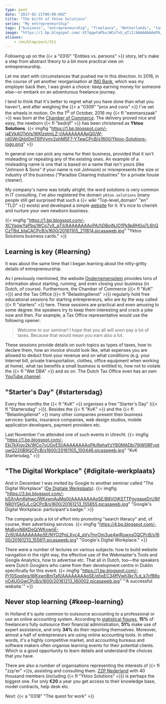 ```yaml
---
type: post
date: "2017-02-21T00:00:00Z"
title: "The birth of Yktoo Solutions"
series: "My entrepreneurship"
tags: ["business", "entrepreneurship", "freelance", "Netherlands", "taxes", "work", "Yktoo Solutions"]
image: "https://1.bp.blogspot.com/-XCYqqwYaPbs/WCo7vX_qTiI/AAAAAAAAoPA/hDBojNJO1Pk9pRHGq7L6hQCzTBd_bIaCACPcB/s1600/20161105_211814.picasaweb.jpg"
aliases:
    - /en/blog/post/311
---
```


Following up on the {{< a "0310" "Entities vs. persons" >}} story, let's make a step from abstract theory to a bit more practical view on entrepreneurship.

Let me start with circumstances that pushed me in this direction. In 2016, in the course of yet another reorganisation at [ING Bank](http://www.ing.com/), which was my employer back then, I was given a choice: keep earning money for someone else—or embark on an adventurous freelance journey.

<!--more-->

I tend to think that it's better to regret what you have done than what you haven't, and after weighing the {{< a "0309" "pros and cons" >}} I've set the wheels in motion. On the 1<sup>st</sup> of October, 2016 my {{< fl "eenmanszaak" >}} was born at the [Chamber of Commerce](https://www.kvk.nl/). The delivery proved nice and easy, the newborn {{< fl "bedrijf" >}} has been christened as **Yktoo Solutions**.
{{< imgfig "https://1.bp.blogspot.com/-iaEVkAOTeVs/WKlzptmLZ-I/AAAAAAAApQ0/W-rdGWrQhbI0mT6IfVvmr2qhM5F7-YTewCPcB/s1600/Yktoo-Solutions-logo.png" >}}

In general one can pick any name for their business, provided that it isn't misleading or repeating any of the existing ones. An example of a misleading name is one that is based on a name that isn't yours (like "Johnson & Sons" if your name is not Johnson) or misrepresents the size or industry of the business ("Paradise Cleaning Industries" for a private house cleaner).

My company's name was totally alright; the word *solutions* is very common in IT consulting. I've also registered the domain `yktoo.solutions` (many people still get surprised that such a {{< wiki "Top-level_domain" "en" "TLD" >}} exists) and developed a simple [website](https://www.yktoo.solutions/) for it. It's nice to cherish and nurture your own newborn business.

{{< imgfig "https://1.bp.blogspot.com/-XCYqqwYaPbs/WCo7vX_qTiI/AAAAAAAAoPA/hDBojNJO1Pk9pRHGq7L6hQCzTBd_bIaCACPcB/s1600/20161105_211814.picasaweb.jpg" "Yktoo Solutions business cards." >}}

## Learning is key {#learning}

It was about the same time that I began learning about the nitty-gritty details of entrepreneurship.

As I previously mentioned, the website [Ondernemersplein](http://www.ondernemersplein.nl/) provides tons of information about starting, running, and even closing your business (in Dutch, of course). Furthermore, the Chamber of Commerce ({{< fl "KvK" >}}) and the Tax Office ({{< fl "Belastingdienst" >}}) regularly hold free educational sessions for starting entrepreneurs, who are by the way called {{< fl "starters" >}} here. These sessions are practical and even amusing to some degree: the speakers try to keep them interesting and crack a joke now and then. For example, a Tax Office representative would use the following opener:

> Welcome to our seminar! I hope that you all will soon pay a lot of taxes. Because that would mean you earn also a lot.

These sessions provide details on such topics as types of taxes, how to declare them, how an invoice should look like, what expenses you are allowed to deduct from your revenue and on what conditions (e.g. your Internet bill, private transportation, clothes, office equipment when working at home), what tax benefits a small business is entitled to, how not to violate the {{< fl "Wet DBA" >}} and so on. The Dutch Tax Office even has an own [YouTube channel](https://www.youtube.com/user/BelastingdienstVideo).

## "Starter's Day" {#startersdag}

Every few months the {{< fl "KvK" >}} organises a free "Starter's Day" ({{< fl "Startersdag" >}}). Besides the {{< fl "KvK" >}} and the {{< fl "Belastingdienst" >}} many other companies present their business services: banks, insurance companies, web design studios, mobile application developers, payment providers etc.

Last November I've attended one of such events in Utrecht.
{{< imgfig "https://1.bp.blogspot.com/-Eki7kXjgv2k/WCo7vUGvE5I/AAAAAAAAoPA/6ehaYzYB0MADbj79jW0RFyptuwQ220B9QCPcB/s1600/20161105_100446.picasaweb.jpg" "KvK Startersdag." >}}

## "The Digital Workplace" {#digitale-werkplaats}

And in December I was invited by Google to another seminar called "The Digital Workplace" ([De Digitale Werkplaats](https://digitalewerkplaats.withgoogle.com/)).
{{< imgfig "https://3.bp.blogspot.com/-bSXnAmKehwc/WKxwnAuMq0I/AAAAAAAApSE/B8VOjKSTTPgyqaseDrU9ifNR0YGkGJLcQCPcB/s1600/20161213_155655.picasaweb.jpg" "Google's Digital Workplace: participant's badge." >}}

The company puts a lot of effort into promoting "search literacy" and, of course, their advertising services.
{{< imgfig "https://4.bp.blogspot.com/-Mg6vyN6KDeQ/WKxwnE-Zc6I/AAAAAAAApSE/NYO2PpLXvc4_qVy7mrOm3ue4wjRuwxsOQCPcB/s1600/20161213_155811.picasaweb.jpg" "Google's Digital Workplace." >}}

There were a number of lectures on various subjects: how to build website navigation in the right way, the effective use of the Webmaster's Tools and Google Analytics, how to advertise etc. That all in Dutch, too—the speakers were Dutch Googlers who came from their development centre in Dublin specifically for this event.
{{< imgfig "https://1.bp.blogspot.com/-Pr10Soqileg/WKxwnBmTafI/AAAAAAAApSE/q5pEC34ffVwh3kr7Ld_k7cfB6xnO4UGGwCPcB/s1600/20161213_160002.picasaweb.jpg" "'A successful website.'" >}}

## Never stop learning {#keep-learning}

In Holland it's quite common to outsource accounting to a professional or use an online accounting system. According to [statistical figures](https://infogr.am/2ee6f09c-e346-405f-b4c0-3d511d5d3ab7), **15%** of freelancers fully outsource their financial administration, **51%** make use of expert assistance, and only **34%** do their reporting themselves. Moreover, almost a half of entrepreneurs are using online accounting tools. In other words, it's a highly competitive market, and accounting bureaus and software makers often organise learning events for their potential clients. Which is a good opportunity to learn details and understand the choices that you have.

There are also a number of organisations representing the interests of {{< fl "zzp'er" >}}s, assisting and consulting them. [ZZP Nederland](https://www.zzp-nederland.nl/) with 40 thousand members (including {{< fl "Yktoo Solutions" >}}) is perhaps the biggest one. For only **€20** a year you get access to their knowledge base, model contracts, help desk etc.

*Next:* {{< a "0318" "The quest for work" >}}
